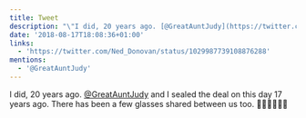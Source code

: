 ```yaml
---
title: Tweet
description: "\"I did, 20 years ago. [@GreatAuntJudy](https://twitter.com/@GreatAuntJudy) and I sealed the deal on this day 17 years ago. \nThere has been a few glasses shared between us too. \U0001F377\U0001F389\U0001F935\U0001F3FC\U0001F470\U0001F3FC \""
date: '2018-08-17T18:08:36+01:00'
links:
  - 'https://twitter.com/Ned_Donovan/status/1029987739108876288'
mentions:
  - '@GreatAuntJudy'
---
```

I did, 20 years ago. [@GreatAuntJudy](https://twitter.com/@GreatAuntJudy) and I sealed the deal on this day 17 years ago. 
There has been a few glasses shared between us too. 🍷🎉🤵🏼👰🏼 

